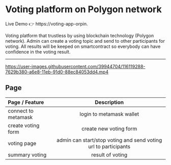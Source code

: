 
# Voting platform on Polygon network

Live Demo 👉 https://voting-app-orpin.

Voting platform that trustless by using blockchain technology (Polygon network). Admin can create a voting topic and send to other participants for voting. All results will be keeped on smartcontract so everybody can have confidence in the voting result. 

---

[https://user-images.githubusercontent.com/39944704/116119288-7629b380-a6e8-11eb-91d0-88ec84053dd4.mp4
](https://github.com/slilp/voting-app/assets/39944704/0f1075d9-76e7-44fc-b520-6d57d32d8c1c)

## Page

| Page / Feature                |      Description      |
| :------------------- | :-------------------: |
| connect to metamask     |   login to metamask wallet    |
| create voting form |    create new voting form     |
| voting page     | admin can start/stop voting and send voting url to participants |
| summary voting  |  result of voting   |
